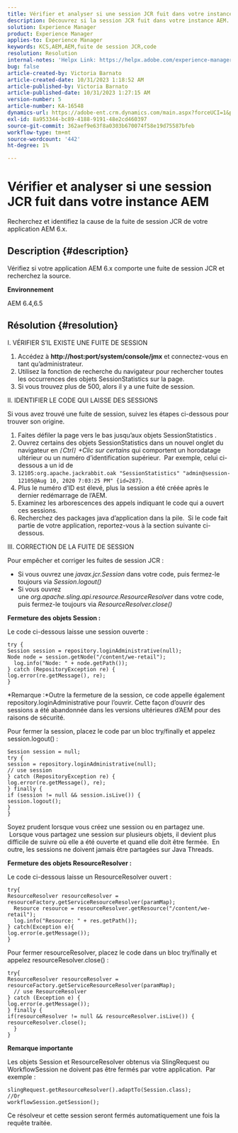 ```yaml
---
title: Vérifier et analyser si une session JCR fuit dans votre instance AEM
description: Découvrez si la session JCR fuit dans votre instance AEM. Vérifiez si le code laisse la session ouverte.
solution: Experience Manager
product: Experience Manager
applies-to: Experience Manager
keywords: KCS,AEM,AEM,fuite de session JCR,code
resolution: Resolution
internal-notes: 'Helpx Link: https://helpx.adobe.com/experience-manager/kb/check-and-analyze-if-JCR-session-leaks-in-your-AEM-instance.html'
bug: false
article-created-by: Victoria Barnato
article-created-date: 10/31/2023 1:18:52 AM
article-published-by: Victoria Barnato
article-published-date: 10/31/2023 1:27:15 AM
version-number: 5
article-number: KA-16548
dynamics-url: https://adobe-ent.crm.dynamics.com/main.aspx?forceUCI=1&pagetype=entityrecord&etn=knowledgearticle&id=dff8226d-8b77-ee11-8179-6045bd006ce9
exl-id: 8a953344-bc89-4188-9191-48e2cd460397
source-git-commit: 362aef9e63f8a0303b670074f58e19d75587bfeb
workflow-type: tm+mt
source-wordcount: '442'
ht-degree: 1%

---
```


# Vérifier et analyser si une session JCR fuit dans votre instance AEM


Recherchez et identifiez la cause de la fuite de session JCR de votre application AEM 6.x.

## Description {#description}


Vérifiez si votre application AEM 6.x comporte une fuite de session JCR et recherchez la source.



<b>Environnement</b>

AEM 6.4,6.5


## Résolution {#resolution}


I. VÉRIFIER S’IL EXISTE UNE FUITE DE SESSION

1. Accédez à <b>http://host:port/system/console/jmx</b> et connectez-vous en tant qu’administrateur.
2. Utilisez la fonction de recherche du navigateur pour rechercher toutes les occurrences des objets SessionStatistics sur la page.
3. Si vous trouvez plus de 500, alors il y a une fuite de session.




II. IDENTIFIER LE CODE QUI LAISSE DES SESSIONS

Si vous avez trouvé une fuite de session, suivez les étapes ci-dessous pour trouver son origine.

1. Faites défiler la page vers le bas jusqu’aux objets SessionStatistics .
2. Ouvrez certains des objets SessionStatistics dans un nouvel onglet du navigateur en *`[`Ctrl`]` +Clic sur certains* qui comportent un horodatage ultérieur ou un numéro d’identification supérieur.  Par exemple, celui ci-dessous a un id de
3. `12105:org.apache.jackrabbit.oak "SessionStatistics" "admin@session-12105@Aug 10, 2020 7:03:25 PM" {id=287}`.
4. Plus le numéro d’ID est élevé, plus la session a été créée après le dernier redémarrage de l’AEM.
5. Examinez les arborescences des appels indiquant le code qui a ouvert ces sessions.
6. Recherchez des packages java d’application dans la pile.  Si le code fait partie de votre application, reportez-vous à la section suivante ci-dessous.


III. CORRECTION DE LA FUITE DE SESSION

Pour empêcher et corriger les fuites de session JCR :

- Si vous ouvrez une *javax.jcr.Session* dans votre code, puis fermez-le toujours via *Session.logout()*
- Si vous ouvrez une *org.apache.sling.api.resource.ResourceResolver* dans votre code, puis fermez-le toujours via *ResourceResolver.close()*


<b>Fermeture des objets Session :</b>

Le code ci-dessous laisse une session ouverte :




```
try {
Session session = repository.loginAdministrative(null);
Node node = session.getNode("/content/we-retail");
  log.info("Node: " + node.getPath());
} catch (RepositoryException re) {
log.error(re.getMessage(), re);
}
```




*Remarque :*Outre la fermeture de la session, ce code appelle également repository.loginAdministrative pour l’ouvrir. Cette façon d’ouvrir des sessions a été abandonnée dans les versions ultérieures d’AEM pour des raisons de sécurité.



Pour fermer la session, placez le code par un bloc try/finally et appelez session.logout() :




```
Session session = null;
try {
session = repository.loginAdministrative(null);
// use session
} catch (RepositoryException re) {
log.error(re.getMessage(), re);
} finally {
if (session != null && session.isLive()) {
session.logout();
}
}
```


Soyez prudent lorsque vous créez une session ou en partagez une.  Lorsque vous partagez une session sur plusieurs objets, il devient plus difficile de suivre où elle a été ouverte et quand elle doit être fermée.  En outre, les sessions ne doivent jamais être partagées sur Java Threads.

<b>Fermeture des objets ResourceResolver :</b>

Le code ci-dessous laisse un ResourceResolver ouvert :




```
try{
ResourceResolver resourceResolver = resourceFactory.getServiceResourceResolver(paramMap);
  Resource resource = resourceResolver.getResource("/content/we-retail");
  log.info("Resource: " + res.getPath());
} catch(Exception e){
log.error(e.getMessage());
}
```




Pour fermer resourceResolver, placez le code dans un bloc try/finally et appelez resourceResolver.close() :




```
try{
ResourceResolver resourceResolver = resourceFactory.getServiceResourceResolver(paramMap);
  // use ResourceResolver
} catch (Exception e) {
log.error(e.getMessage());
} finally {
if(resourceResolver != null && resourceResolver.isLive()) {
resourceResolver.close();
  }
}
```


<b>Remarque importante</b>

Les objets Session et ResourceResolver obtenus via SlingRequest ou WorkflowSession ne doivent pas être fermés par votre application.  Par exemple :




```
slingRequest.getResourceResolver().adaptTo(Session.class);
//Or
workflowSession.getSession();
```


Ce résolveur et cette session seront fermés automatiquement une fois la requête traitée.
